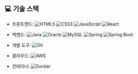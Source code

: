 ## 💻 기술 스택

- 프론트엔드: 
  <img src="https://img.shields.io/badge/-HTML5-E34F26?logo=html5&logoColor=white" alt="HTML5" />
  <img src="https://img.shields.io/badge/-CSS3-1572B6?logo=css3&logoColor=white" alt="CSS3" />
  <img src="https://img.shields.io/badge/-JavaScript-F7DF1E?logo=javascript&logoColor=black" alt="JavaScript" />
  <img src="https://img.shields.io/badge/-React-61DAFB?logo=react&logoColor=black" alt="React" />

- 백엔드: 
  <img src="https://img.shields.io/badge/-Java-007396?logo=java&logoColor=white" alt="Java"/>
  <img src="https://img.shields.io/badge/-Oracle-F80000?logo=oracle&logoColor=white" alt="Oracle"/>
  <img src="https://img.shields.io/badge/-MySQL-4479A1?logo=mysql&logoColor=white" alt ="MySQL"/>
  <img src="https://img.shields.io/badge/-Spring-6DB33F?logo=spring&logoColor=white" alt="Spring" />
  <img src="https://img.shields.io/badge/-Spring_Boot-6DB33F?logo=spring-boot" alt="Spring Boot" />

- 개발 도구: 
  <img src="https://img.shields.io/badge/-Git-F05032?logo=git&logoColor=white" alt="Git" />

- 클라우드: 
  <img src="https://img.shields.io/badge/-AWS-232F3E?logo=amazon-aws&logoColor=white" alt="AWS" />

- 컨테이너:
  <img src="https://img.shields.io/badge/-Docker-2496ED?logo=docker&logoColor=white" alt="Docker" />
